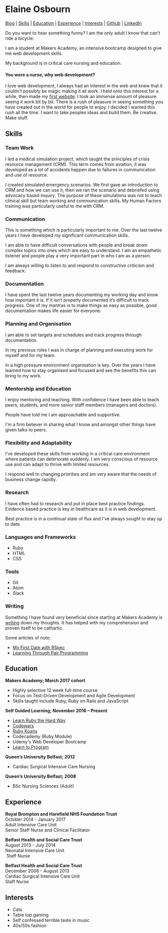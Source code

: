 # Elaine Osbourn

[Blog](https://medium.com/@kittysquee) | [Skills](#skills) | [Education](#education) | [Experience](#experience) | [Interests](#interests) | [Github](https://github.com/kittysquee) | [LinkedIn](https://www.linkedin.com/in/elaine-osbourn-37a20636/)

Do you want to hear something funny? I am the only adult I know that can't ride a bicycle.

I am a student at Makers Academy, an intensive bootcamp designed to give me web development skills.

My background is in critical care nursing and education.

#### You were a nurse, why web development?

I love web development, I always had an interest in the web and knew that it couldn’t possibly be magic making it all work. I held onto this interest for a while, then made my [first website](http://spookyhoroscopes.com). I took an immense amount of pleasure seeing it work bit by bit. There is a rush of pleasure in seeing something you have created out in the world for people to enjoy. I decided I wanted this rush all the time. I want to take peoples ideas and build them. Be creative. Make stuff.

## Skills

### Team Work
I led a medical simulation project, which taught the principles of crisis resource management (CRM). This term comes from aviation, it was developed as a lot of accidents happen due to failures in communication and use of resource.

I created simulated emergency scenarios. We first gave an introduction to CRM and how we can use it, then we ran the scenario and debriefed using advocacy based inquiry. The purpose of these simulations was not to teach clinical skill but team working and communication skills. My Human Factors training was particularly useful to me with CRM.

### Communication
This is something which is particularly important to me. Over the last twelve years I have developed my significant communication skills.

I am able to have difficult conversations with people and break down complex topics into ones which are easy to understand. I am an empathetic listener and people play a very important part in who I am as a person.

I am always willing to listen to and respond to constructive criticism and feedback.

### Documentation
I have spent the last twelve years documenting my working day and know how important it is. If it isn’t properly documented it’s difficult to track progress. One of my mantras is to make things as easy as possible, good documentation makes life easier for everyone.

### Planning and Organisation
I am able to set targets and schedules and track progress through documentation.

In my previous roles I was in charge of planning and executing work for myself and for my team.

In a high pressure environment organisation is key. Over the years I have learned how to stay organised and focused and see the benefits this can bring to my work.

### Mentorship and Education
I enjoy mentoring and teaching. With confidence I have been able to teach peers, students, and more senior staff members (managers and doctors).

People have told me I am approachable and supportive.

I'm a firm believer in sharing what I know and amongst other things have given talks to peers.

### Flexibility and Adaptability
I've developed these skills from working in a critical care environment where patients can deteriorate suddenly. I am very conscious of resource use and can adapt to thrive with limited resources.

I respond well to changing priorities and am very aware that the needs of business change rapidly.

### Research
I have often had to research and put in place best practice findings. Evidence based practice is key in healthcare as it is in web development.

Best practice is in a continual state of flux and I've always sought to stay up to date.

### Languages and Frameworks

* Ruby
* HTML
* CSS

### Tools

* Git
* Atom
* Slack

### Writing

Something I have found very beneficial since starting at Makers Academy is [writing](https://medium.com/@kittysquee) down my thoughts. It has helped with my comprehension and proven itself to be cathartic.

Some articles of note;
* [My First Date with RSpec](https://medium.com/@kittysquee/my-first-date-with-rspec-f523cc0a7fbf#.uyxpy4d5s)
* [Learning Through Pair Programming](https://medium.com/@kittysquee/learning-through-pair-programming-1a79e5a7bbff#.tney28foj)

## Education

**Makers Academy; March 2017 cohort**
* Highly selective 12 week full-time course
* Focus on Test-Driven Development and Agile Development
* Skills taught include Ruby, Ruby on Rails and JavaScript

**Self Guided Learning; November 2016 – Present**
* [Learn Ruby the Hard Way](https://learnrubythehardway.org/book/)
* [Codewars](https://www.codewars.com/users/kittysquee)
* [Ruby Koans](http://rubykoans.com/)
* Codecademy (Ruby Module)
* Udemy's Web Developer Bootcamp
* [Learn to Program](https://pine.fm/LearnToProgram/)

**Queen’s University Belfast; 2012**
* Cardiac Surgical Intensive Care Nursing

**Queen’s University Belfast; 2008**
* BSc Nursing Sciences (Adult)

## Experience

**Royal Brompton and Harefield NHS Foundation Trust**   
October 2014 - January 2017  
Adult Intensive Care Unit  
Senior Staff Nurse and Clinical Facilitator

**Belfast Health and Social Care Trust**   
August 2013 - July 2014  
Neonatal Intensive Care Unit  
 Staff Nurse

**Belfast Health and Social Care Trust**  
December 2008 - August 2013  
Cardiac Surgical Intensive Care Unit  
Staff Nurse

## Interests

* Cats
* Table top gaming
* Self confessed terrible taste in music
* 40s/50s fashion
